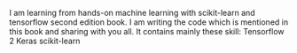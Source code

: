 I am learning from hands-on machine learning with scikit-learn and tensorflow second edition book.
I am writing the code which is mentioned in this book and sharing with you all.
It contains mainly these skill:
Tensorflow 2
Keras
scikit-learn

